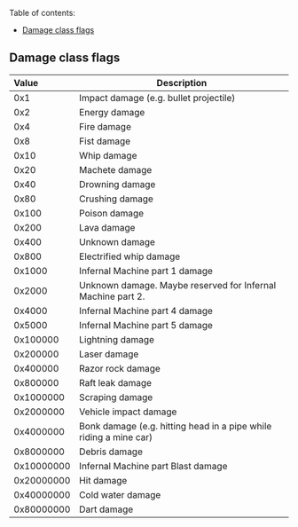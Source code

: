 Table of contents:
- [Damage class flags](#damage-class-flags)

## Damage class flags  
  | Value | Description                                          |
| :-----| ---------------------------------------------------- |
| 0x1   | Impact damage (e.g. bullet projectile)                                        |
| 0x2   | Energy damage                                        |
| 0x4   | Fire damage                                          |
| 0x8   | Fist damage                                          |
| 0x10  | Whip damage                                          |
| 0x20  | Machete damage                                       |
| 0x40  | Drowning damage                                      |
| 0x80  | Crushing damage                                      |
| 0x100 | Poison damage                                        |
| 0x200 | Lava damage                                          |
| 0x400 | Unknown damage                    |
| 0x800 | Electrified whip damage                              |
| 0x1000| Infernal Machine part 1 damage                        |
| 0x2000| Unknown damage. Maybe reserved for Infernal Machine part 2.                |
| 0x4000| Infernal Machine part 4 damage                        |
| 0x5000| Infernal Machine part 5 damage                        |
| 0x100000| Lightning damage                                    |
| 0x200000| Laser damage                                        |
| 0x400000| Razor rock damage                                    |
| 0x800000| Raft leak damage                                     |
| 0x1000000| Scraping damage                                     |
| 0x2000000| Vehicle impact damage                                      |
| 0x4000000| Bonk damage (e.g. hitting head in a pipe while riding a mine car)                                         |
| 0x8000000| Debris damage                                       |
| 0x10000000| Infernal Machine part Blast damage                 |
| 0x20000000| Hit damage                                          |
| 0x40000000| Cold water damage                                   |
| 0x80000000| Dart damage                                         |